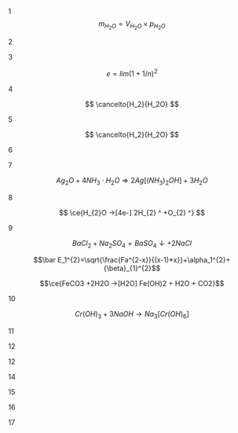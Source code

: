 1
$$m_{H_{2}O}=V_{H_{2}O} \times p_{H_{2}O}$$


2



3


$$e=lim(1+1/n)^2$$


4

$$ \cancelto{H_2}{H_2O} $$

5

$$ \cancelto{H_2}{H_2O} $$

6



7 

$$ Ag_{2}O + 4NH_{3}\cdot H_{2}O \Rightarrow 2Ag \left[ (NH_3)_2 OH \right] + 3H_2O $$

8

$$ \ce{H_{2}O ->[4e-] 2H_{2} ^ +O_{2} ^} $$

9

$$BaCl_{2}+Na_{2}SO_{4}=BaSO_{4}\downarrow +2NaCl$$

$$\bar E_1^{2}=\sqrt{\frac{Fa^{2-x}}{(x-1)*x}}+\alpha_1^{2}+{\beta}_{1}^{2}$$

$$\ce{FeCO3 +2H2O ->[H2O] Fe(OH)2 + H2O + CO2}$$


10

$$ Cr(OH)_3+3NaOH \to Na_3[Cr(OH)_6] $$


11



12




12



14





15





16




17
